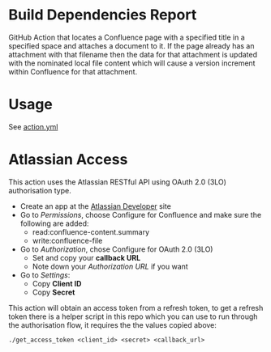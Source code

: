 # Build Dependencies Report
GitHub Action that locates a Confluence page with a specified title in a specified space and attaches a document to it.  If the page already has an attachment with that filename then the data for that attachment is updated with the nominated local file content which will cause a version increment within Confluence for that attachment.

# Usage

See [action.yml](action.yml)

# Atlassian Access
This action uses the Atlassian RESTful API using OAuth 2.0 (3LO) authorisation type.

* Create an app at the [Atlassian Developer](https://developer.atlassian.com/) site
* Go to *Permissions*, choose Configure for Confluence and make sure the following are added:
  * read:confluence-content.summary
  * write:confluence-file
* Go to *Authorization*, chose Configure for OAuth 2.0 (3LO)
  * Set and copy your **callback URL**
  * Note down your *Authorization URL* if you want
* Go to *Settings*:
  * Copy **Client ID**
  * Copy **Secret**

This action will obtain an access token from a refresh token, to get a refresh token there is a helper script in this repo which you can use to run through the authorisation flow, it requires the the values copied above:
```
./get_access_token <client_id> <secret> <callback_url>
```
